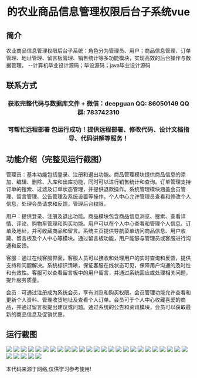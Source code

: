 <p><h1 align="center">的农业商品信息管理权限后台子系统vue</h1></p>

## 简介
农业商品信息管理权限后台子系统：角色分为管理员、用户；商品信息管理、订单管理、地址管理、留言板管理、销售统计等多功能模块，实现高效的后台操作与数据管理。    --计算机毕业设计源码；毕设源码；java毕业设计源码


## 联系方式
<p><h3 align="center">获取完整代码与数据库文件 + 微信：deepguan QQ: 86050149 QQ群: 783742310</h3></p>
<p><h3 align="center">可帮忙远程部署 包运行成功！提供远程部署、修改代码、设计文档指导、代码讲解等服务！</h3></p>

## 功能介绍（完整见运行截图）
管理员：基本功能包括登录、注册和退出功能。商品管理模块提供商品信息的添加、编辑、删除、入库和出库功能，同时可以进行销售统计和查询。订单管理支持订单的搜索、过滤及订单状态管理，并提供退款操作。系统管理模块涵盖会员管理、留言管理、公告管理及系统设置等操作。个人中心允许管理员查看和修改个人信息，处理会员请求和反馈，管理后台权限。

用户：提供登录、注册及退出功能。商品模块包含商品信息浏览、搜索、查看详情、评论、购物车管理和购买功能。用户可以在个人中心查看和管理个人信息、订单及地址，并可收藏商品和留言。系统主页提供导航菜单访问商品信息、用户收藏、留言板及个人中心等模块。通过留言板功能，用户能够与管理员或客服进行沟通和反馈。

客服：通过在线客服界面，客服人员可以接收和处理用户的实时查询和反馈，提供支持和问题解决。系统标识清晰，保证客服在线状态可见，保障用户沟通的及时性和有效性。客服可以查看留言板中的用户留言，并通过系统回应或处理相关问题，提升服务质量。

会员：可通过注册成为系统会员，享有浏览和购买权限。会员管理功能允许查看和更新个人资料、管理收货地址及查看个人订单。会员可于个人中心收藏喜爱的商品，并通过留言板提出建议或问题。通过系统的公告和资讯模块，会员可以获取最新的商品信息及促销优惠。


## 运行截图
![](https://bs-1329754181.cos.ap-shanghai.myqcloud.com/ssm/AgriculturalProductInfoManagementSystem/img/001.jpg)
![](https://bs-1329754181.cos.ap-shanghai.myqcloud.com/ssm/AgriculturalProductInfoManagementSystem/img/002.jpg)
![](https://bs-1329754181.cos.ap-shanghai.myqcloud.com/ssm/AgriculturalProductInfoManagementSystem/img/003.jpg)
![](https://bs-1329754181.cos.ap-shanghai.myqcloud.com/ssm/AgriculturalProductInfoManagementSystem/img/004.jpg)
![](https://bs-1329754181.cos.ap-shanghai.myqcloud.com/ssm/AgriculturalProductInfoManagementSystem/img/005.jpg)
![](https://bs-1329754181.cos.ap-shanghai.myqcloud.com/ssm/AgriculturalProductInfoManagementSystem/img/006.jpg)
![](https://bs-1329754181.cos.ap-shanghai.myqcloud.com/ssm/AgriculturalProductInfoManagementSystem/img/007.jpg)
![](https://bs-1329754181.cos.ap-shanghai.myqcloud.com/ssm/AgriculturalProductInfoManagementSystem/img/008.jpg)
![](https://bs-1329754181.cos.ap-shanghai.myqcloud.com/ssm/AgriculturalProductInfoManagementSystem/img/009.jpg)
![](https://bs-1329754181.cos.ap-shanghai.myqcloud.com/ssm/AgriculturalProductInfoManagementSystem/img/010.jpg)
![](https://bs-1329754181.cos.ap-shanghai.myqcloud.com/ssm/AgriculturalProductInfoManagementSystem/img/011.jpg)
![](https://bs-1329754181.cos.ap-shanghai.myqcloud.com/ssm/AgriculturalProductInfoManagementSystem/img/012.jpg)
![](https://bs-1329754181.cos.ap-shanghai.myqcloud.com/ssm/AgriculturalProductInfoManagementSystem/img/013.jpg)
![](https://bs-1329754181.cos.ap-shanghai.myqcloud.com/ssm/AgriculturalProductInfoManagementSystem/img/014.jpg)
![](https://bs-1329754181.cos.ap-shanghai.myqcloud.com/ssm/AgriculturalProductInfoManagementSystem/img/015.jpg)
![](https://bs-1329754181.cos.ap-shanghai.myqcloud.com/ssm/AgriculturalProductInfoManagementSystem/img/016.jpg)
![](https://bs-1329754181.cos.ap-shanghai.myqcloud.com/ssm/AgriculturalProductInfoManagementSystem/img/017.jpg)
![](https://bs-1329754181.cos.ap-shanghai.myqcloud.com/ssm/AgriculturalProductInfoManagementSystem/img/018.jpg)
![](https://bs-1329754181.cos.ap-shanghai.myqcloud.com/ssm/AgriculturalProductInfoManagementSystem/img/019.jpg)
![](https://bs-1329754181.cos.ap-shanghai.myqcloud.com/ssm/AgriculturalProductInfoManagementSystem/img/020.jpg)
![](https://bs-1329754181.cos.ap-shanghai.myqcloud.com/ssm/AgriculturalProductInfoManagementSystem/img/021.jpg)
![](https://bs-1329754181.cos.ap-shanghai.myqcloud.com/ssm/AgriculturalProductInfoManagementSystem/img/022.jpg)
![](https://bs-1329754181.cos.ap-shanghai.myqcloud.com/ssm/AgriculturalProductInfoManagementSystem/img/023.jpg)
![](https://bs-1329754181.cos.ap-shanghai.myqcloud.com/ssm/AgriculturalProductInfoManagementSystem/img/024.jpg)
![](https://bs-1329754181.cos.ap-shanghai.myqcloud.com/ssm/AgriculturalProductInfoManagementSystem/img/025.jpg)
![](https://bs-1329754181.cos.ap-shanghai.myqcloud.com/ssm/AgriculturalProductInfoManagementSystem/img/026.jpg)
![](https://bs-1329754181.cos.ap-shanghai.myqcloud.com/ssm/AgriculturalProductInfoManagementSystem/img/027.jpg)
![](https://bs-1329754181.cos.ap-shanghai.myqcloud.com/ssm/AgriculturalProductInfoManagementSystem/img/028.jpg)
![](https://bs-1329754181.cos.ap-shanghai.myqcloud.com/ssm/AgriculturalProductInfoManagementSystem/img/029.jpg)
![](https://bs-1329754181.cos.ap-shanghai.myqcloud.com/ssm/AgriculturalProductInfoManagementSystem/img/030.jpg)

<p>本代码来源于网络,仅供学习参考使用!</p>
